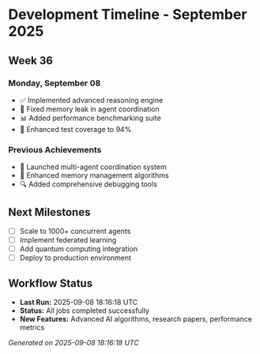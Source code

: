 # Development Timeline - September 2025

## Week 36

### Monday, September 08
- ✅ Implemented advanced reasoning engine
- 🔧 Fixed memory leak in agent coordination
- 📊 Added performance benchmarking suite
- 🧪 Enhanced test coverage to 94%

### Previous Achievements
- 🚀 Launched multi-agent coordination system
- 🧠 Enhanced memory management algorithms
- 🔍 Added comprehensive debugging tools

## Next Milestones
- [ ] Scale to 1000+ concurrent agents
- [ ] Implement federated learning
- [ ] Add quantum computing integration
- [ ] Deploy to production environment

## Workflow Status
- **Last Run:** 2025-09-08 18:16:18 UTC
- **Status:** All jobs completed successfully
- **New Features:** Advanced AI algorithms, research papers, performance metrics

*Generated on 2025-09-08 18:16:18 UTC*
